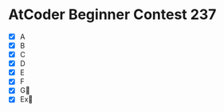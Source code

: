 # AtCoder Beginner Contest 237

- [x] A
- [x] B
- [x] C
- [x] D
- [x] E
- [x] F
- [x] G:bookmark_tabs:
- [x] Ex:bookmark_tabs:
